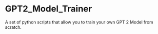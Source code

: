 # GPT2_Model_Trainer
A set of python scripts that allow you to train your own GPT 2 Model from scratch. 
